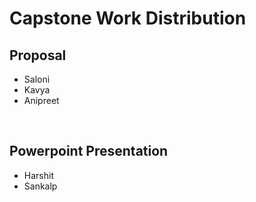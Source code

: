 # Capstone Work Distribution
<h2>Proposal</h2>
<ul>
  <li>Saloni</li>
  <li>Kavya</li>
  <li>Anipreet</li>
</ul>
<br>
<h2>Powerpoint Presentation</h2>
<ul>
  <li>Harshit</li>
  <li>Sankalp</li>
</ul>
